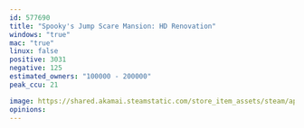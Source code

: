 ```yaml
---
id: 577690
title: "Spooky's Jump Scare Mansion: HD Renovation"
windows: "true"
mac: "true"
linux: false
positive: 3031
negative: 125
estimated_owners: "100000 - 200000"
peak_ccu: 21

image: https://shared.akamai.steamstatic.com/store_item_assets/steam/apps/577690/header.jpg?t=1663381711
opinions:
---
```

